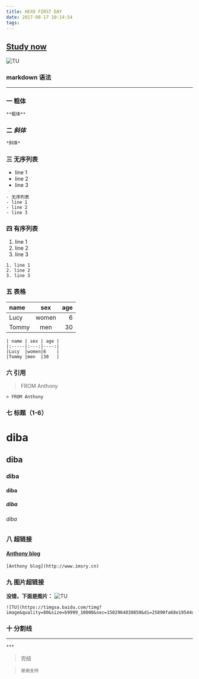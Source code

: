 ```yaml
---
title: HEXO FIRST DAY
date: 2017-08-17 10:14:54
tags:
---
```


## [Study now](http://www.jianshu.com/p/1e402922ee32/)

![TU](https://timgsa.baidu.com/timg?image&quality=80&size=b9999_10000&sec=1502963667323&di=a5a4f89fae8f0599141532d8812dabcd&imgtype=0&src=http%3A%2F%2Fzh.mweb.im%2Fasset%2Fmweb%2Fcn%2F1-5.jpg)

### markdown 语法
***
### 一 粗体
``` markdown
**粗体**
```

### 二 *斜体*
``` markdown
*斜体*
```

### 三 无序列表
- line 1
- line 2
- line 3

```
- 无序列表
- line 1
- line 2
- line 3
```

### 四 有序列表
1. line 1
2. line 2
3. line 3

```
1. line 1
2. line 2
3. line 3
```

### 五 表格
| name | sex | age |
|:-----|:---:|----:|
|Lucy  |women|6    |
|Tommy |men  |30   |

```
| name | sex | age |
|:-----|:---:|----:|
|Lucy  |women|6    |
|Tommy |men  |30   |
```

### 六 引用
> FROM Anthony

```
> FROM Anthony
```

### 七 标题（1-6）
# diba
## diba
### diba
#### diba
##### diba
###### diba

### 八 超链接
#### [Anthony blog](http://www.imsry.cn)

```
[Anthony blog](http://www.imsry.cn)
```

### 九 图片超链接
**没错，下面是图片：**
![TU](https://timgsa.baidu.com/timg?image&quality=80&size=b9999_10000&sec=1502964830850&di=25890fa68e19544d9348d06db28cfba8&imgtype=0&src=http%3A%2F%2Fwww.uqidong.com%2Fuploads%2Forsoon%2F20160516031338507.gif)

```
![TU](https://timgsa.baidu.com/timg?image&quality=80&size=b9999_10000&sec=1502964830850&di=25890fa68e19544d9348d06db28cfba8&imgtype=0&src=http%3A%2F%2Fwww.uqidong.com%2Fuploads%2Forsoon%2F20160516031338507.gif)
```

###  十 分割线
***

```
***
```

> 完结

>     谢谢支持

